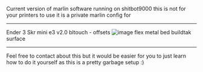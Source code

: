 Current version of marlin software running on shitbot9000
this is not for your printers to use
it is a private marlin config for

----------------

Ender 3
Skr mini e3 v2.0
bltouch - offsets
  ![image](https://user-images.githubusercontent.com/63541774/137529085-721d924b-17e8-4f1b-aef1-e521629db8fb.png)
flex metal bed
buildtak surface

-----------------

Feel free to contact about this but it would be easier for you to just learn how to do it yourself as this is a pretty garbage setup :)
